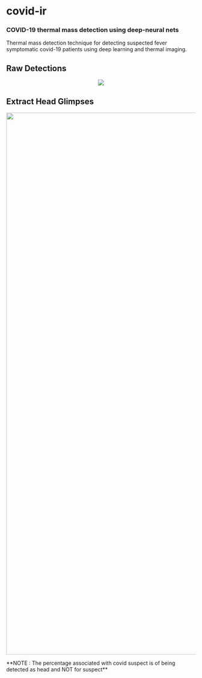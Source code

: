 # covid-ir
### COVID-19 thermal mass detection using deep-neural nets
Thermal mass detection technique for detecting suspected fever symptomatic covid-19 patients using deep learning and thermal imaging.
## Raw Detections
<p align='center'>
 <img src='https://github.com/Abhishek-krg/covid-ir/blob/main/images/neural_processing.png'>
</p>

## Extract Head Glimpses
<p align='center'>
 <img height='auto' width=1440 src='https://github.com/Abhishek-krg/covid-ir/blob/main/images/extract_glimpses.jpg'>
</p>
**NOTE : The percentage associated with covid suspect is of being detected as head and NOT for suspect**
 
